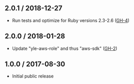 ## 2.0.1 / 2018-12-27

- Run tests and optimize for Ruby versions 2.3-2.6 ([GH-4](https://github.com/Yleisradio/yle_tf-aws_assume_role/pull/4))

## 2.0.0 / 2018-01-28

- Update "yle-aws-role" and thus "aws-sdk" ([GH-2](https://github.com/Yleisradio/yle_tf-aws_assume_role/pull/2))

## 1.0.0 / 2017-08-30

- Initial public release
